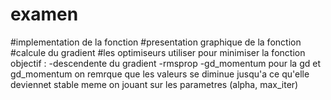 # examen
#implementation de la fonction 
#presentation  graphique de la fonction 
#calcule du gradient
#les optimiseurs  utiliser pour minimiser la fonction objectif :
-descendente du gradient 
-rmsprop
-gd_momentum
pour la gd et gd_momentum on remrque que les valeurs se diminue jusqu'a ce qu'elle deviennet stable meme on jouant sur les parametres (alpha, max_iter)

